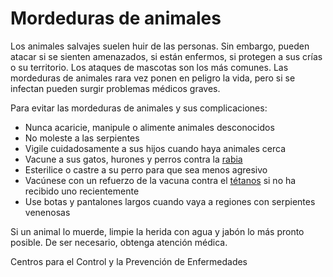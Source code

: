 Mordeduras de animales
======================


Los animales salvajes suelen huir de las personas. Sin embargo, pueden atacar si se sienten amenazados, si están enfermos, si protegen a sus crías o su territorio. Los ataques de mascotas son los más comunes. Las mordeduras de animales rara vez ponen en peligro la vida, pero si se infectan pueden surgir problemas médicos graves. 


Para evitar las mordeduras de animales y sus complicaciones:


* Nunca acaricie, manipule o alimente animales desconocidos
* No moleste a las serpientes
* Vigile cuidadosamente a sus hijos cuando haya animales cerca
* Vacune a sus gatos, hurones y perros contra la [rabia](https://medlineplus.gov/spanish/rabies.html)
* Esterilice o castre a su perro para que sea menos agresivo
* Vacúnese con un refuerzo de la vacuna contra el [tétanos](https://medlineplus.gov/spanish/tetanus.html) si no ha recibido uno recientemente
* Use botas y pantalones largos cuando vaya a regiones con serpientes venenosas


Si un animal lo muerde, limpie la herida con agua y jabón lo más pronto posible. De ser necesario, obtenga atención médica.


Centros para el Control y la Prevención de Enfermedades

